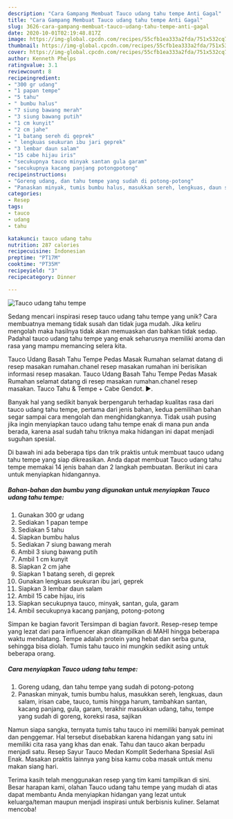 ```yaml
---
description: "Cara Gampang Membuat Tauco udang tahu tempe Anti Gagal"
title: "Cara Gampang Membuat Tauco udang tahu tempe Anti Gagal"
slug: 3626-cara-gampang-membuat-tauco-udang-tahu-tempe-anti-gagal
date: 2020-10-01T02:19:48.817Z
image: https://img-global.cpcdn.com/recipes/55cfb1ea333a2fda/751x532cq70/tauco-udang-tahu-tempe-foto-resep-utama.jpg
thumbnail: https://img-global.cpcdn.com/recipes/55cfb1ea333a2fda/751x532cq70/tauco-udang-tahu-tempe-foto-resep-utama.jpg
cover: https://img-global.cpcdn.com/recipes/55cfb1ea333a2fda/751x532cq70/tauco-udang-tahu-tempe-foto-resep-utama.jpg
author: Kenneth Phelps
ratingvalue: 3.1
reviewcount: 8
recipeingredient:
- "300 gr udang"
- "1 papan tempe"
- "5 tahu"
- " bumbu halus"
- "7 siung bawang merah"
- "3 siung bawang putih"
- "1 cm kunyit"
- "2 cm jahe"
- "1 batang sereh di geprek"
- " lengkuas seukuran ibu jari geprek"
- "3 lembar daun salam"
- "15 cabe hijau iris"
- "secukupnya tauco minyak santan gula garam"
- "secukupnya kacang panjang potongpotong"
recipeinstructions:
- "Goreng udang, dan tahu tempe yang sudah di potong-potong"
- "Panaskan minyak, tumis bumbu halus, masukkan sereh, lengkuas, daun salam, irisan cabe, tauco, tumis hingga harum, tambahkan santan, kacang panjang, gula, garam, terakhir masukkan udang, tahu, tempe yang sudah di goreng, koreksi rasa, sajikan"
categories:
- Resep
tags:
- tauco
- udang
- tahu

katakunci: tauco udang tahu 
nutrition: 287 calories
recipecuisine: Indonesian
preptime: "PT17M"
cooktime: "PT35M"
recipeyield: "3"
recipecategory: Dinner

---
```



![Tauco udang tahu tempe](https://img-global.cpcdn.com/recipes/55cfb1ea333a2fda/751x532cq70/tauco-udang-tahu-tempe-foto-resep-utama.jpg)

Sedang mencari inspirasi resep tauco udang tahu tempe yang unik? Cara membuatnya memang tidak susah dan tidak juga mudah. Jika keliru mengolah maka hasilnya tidak akan memuaskan dan bahkan tidak sedap. Padahal tauco udang tahu tempe yang enak seharusnya memiliki aroma dan rasa yang mampu memancing selera kita.

Tauco Udang Basah Tahu Tempe Pedas Masak Rumahan selamat datang di resep masakan rumahan.chanel resep masakan rumahan ini berisikan informasi resep masakan. Tauco Udang Basah Tahu Tempe Pedas Masak Rumahan selamat datang di resep masakan rumahan.chanel resep masakan. Tauco Tahu &amp; Tempe + Cabe Gendot. ►.

Banyak hal yang sedikit banyak berpengaruh terhadap kualitas rasa dari tauco udang tahu tempe, pertama dari jenis bahan, kedua pemilihan bahan segar sampai cara mengolah dan menghidangkannya. Tidak usah pusing jika ingin menyiapkan tauco udang tahu tempe enak di mana pun anda berada, karena asal sudah tahu triknya maka hidangan ini dapat menjadi suguhan spesial.


Di bawah ini ada beberapa tips dan trik praktis untuk membuat tauco udang tahu tempe yang siap dikreasikan. Anda dapat membuat Tauco udang tahu tempe memakai 14 jenis bahan dan 2 langkah pembuatan. Berikut ini cara untuk menyiapkan hidangannya.

<!--inarticleads1-->

##### Bahan-bahan dan bumbu yang digunakan untuk menyiapkan Tauco udang tahu tempe:

1. Gunakan 300 gr udang
1. Sediakan 1 papan tempe
1. Sediakan 5 tahu
1. Siapkan  bumbu halus
1. Sediakan 7 siung bawang merah
1. Ambil 3 siung bawang putih
1. Ambil 1 cm kunyit
1. Siapkan 2 cm jahe
1. Siapkan 1 batang sereh, di geprek
1. Gunakan  lengkuas seukuran ibu jari, geprek
1. Siapkan 3 lembar daun salam
1. Ambil 15 cabe hijau, iris
1. Siapkan secukupnya tauco, minyak, santan, gula, garam
1. Ambil secukupnya kacang panjang, potong-potong


Simpan ke bagian favorit Tersimpan di bagian favorit. Resep-resep tempe yang lezat dari para influencer akan ditampilkan di MAHI hingga beberapa waktu mendatang. Tempe adalah protein yang hebat dan serba guna, sehingga bisa diolah. Tumis tahu tauco ini mungkin sedikit asing untuk beberapa orang. 

<!--inarticleads2-->

##### Cara menyiapkan Tauco udang tahu tempe:

1. Goreng udang, dan tahu tempe yang sudah di potong-potong
1. Panaskan minyak, tumis bumbu halus, masukkan sereh, lengkuas, daun salam, irisan cabe, tauco, tumis hingga harum, tambahkan santan, kacang panjang, gula, garam, terakhir masukkan udang, tahu, tempe yang sudah di goreng, koreksi rasa, sajikan


Namun siapa sangka, ternyata tumis tahu tauco ini memiliki banyak peminat dan penggemar. Hal tersebut disebabkan karena hidangan yang satu ini memiliki cita rasa yang khas dan enak. Tahu dan tauco akan berpadu menjadi satu. Resep Sayur Tauco Medan Komplit Sederhana Spesial Asli Enak. Masakan praktis lainnya yang bisa kamu coba masak untuk menu makan siang hari. 

Terima kasih telah menggunakan resep yang tim kami tampilkan di sini. Besar harapan kami, olahan Tauco udang tahu tempe yang mudah di atas dapat membantu Anda menyiapkan hidangan yang lezat untuk keluarga/teman maupun menjadi inspirasi untuk berbisnis kuliner. Selamat mencoba!
